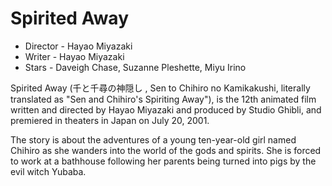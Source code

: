 <h1>Spirited Away</h1>
<ul>
  <li>Director - Hayao Miyazaki</li>
  <li>Writer - Hayao Miyazaki</li>
  <li>Stars - Daveigh Chase, Suzanne Pleshette, Miyu Irino</li>
</ul>

Spirited Away (千と千尋の神隠し , Sen to Chihiro no Kamikakushi, literally translated as "Sen and Chihiro's Spiriting Away"), is the 12th animated film written and directed by Hayao Miyazaki and produced by Studio Ghibli, and premiered in theaters in Japan on July 20, 2001.

The story is about the adventures of a young ten-year-old girl named Chihiro as she wanders into the world of the gods and spirits. She is forced to work at a bathhouse following her parents being turned into pigs by the evil witch Yubaba.
